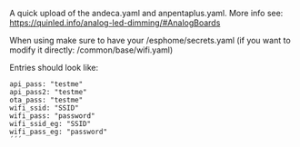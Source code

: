 A quick upload of the andeca.yaml and anpentaplus.yaml.
More info see:
https://quinled.info/analog-led-dimming/#AnalogBoards

When using make sure to have your /esphome/secrets.yaml (if you want to modify it directly: /common/base/wifi.yaml)

Entries should look like:

```
api_pass: "testme"
api_pass2: "testme"
ota_pass: "testme"
wifi_ssid: "SSID"
wifi_pass: "password"
wifi_ssid_eg: "SSID"
wifi_pass_eg: "password"
´´´

